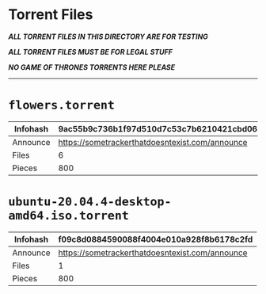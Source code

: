 # Torrent Files

***ALL TORRENT FILES IN THIS DIRECTORY ARE FOR TESTING***

***ALL TORRENT FILES MUST BE FOR LEGAL STUFF***

***NO GAME OF THRONES TORRENTS HERE PLEASE***

---

# `flowers.torrent`

| Infohash | 9ac55b9c736b1f97d510d7c53c7b6210421cbd06        |
|----------|-------------------------------------------------|
| Announce | https://sometrackerthatdoesntexist.com/announce |
| Files    | 6                                               |
| Pieces   | 800                                             |

# `ubuntu-20.04.4-desktop-amd64.iso.torrent`

| Infohash | f09c8d0884590088f4004e010a928f8b6178c2fd        |
|----------|-------------------------------------------------|
| Announce | https://sometrackerthatdoesntexist.com/announce |
| Files    | 1                                               |
| Pieces   | 800                                             |